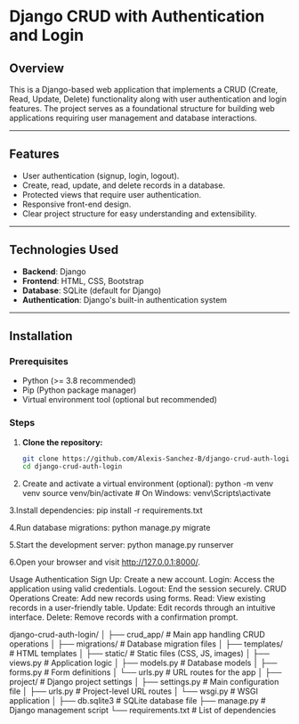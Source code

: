 # Django CRUD with Authentication and Login

## Overview
This is a Django-based web application that implements a CRUD (Create, Read, Update, Delete) functionality along with user authentication and login features. The project serves as a foundational structure for building web applications requiring user management and database interactions.

---

## Features
- User authentication (signup, login, logout).
- Create, read, update, and delete records in a database.
- Protected views that require user authentication.
- Responsive front-end design.
- Clear project structure for easy understanding and extensibility.

---

## Technologies Used
- **Backend**: Django
- **Frontend**: HTML, CSS, Bootstrap
- **Database**: SQLite (default for Django)
- **Authentication**: Django's built-in authentication system

---

## Installation

### Prerequisites
- Python (>= 3.8 recommended)
- Pip (Python package manager)
- Virtual environment tool (optional but recommended)

### Steps
1. **Clone the repository:**
   ```bash
   git clone https://github.com/Alexis-Sanchez-B/django-crud-auth-login.git
   cd django-crud-auth-login
   
2. Create and activate a virtual environment (optional):
python -m venv venv
source venv/bin/activate   # On Windows: venv\Scripts\activate

3.Install dependencies:
pip install -r requirements.txt

4.Run database migrations:
python manage.py migrate

5.Start the development server:
python manage.py runserver

6.Open your browser and visit http://127.0.0.1:8000/.

Usage
Authentication
Sign Up: Create a new account.
Login: Access the application using valid credentials.
Logout: End the session securely.
CRUD Operations
Create: Add new records using forms.
Read: View existing records in a user-friendly table.
Update: Edit records through an intuitive interface.
Delete: Remove records with a confirmation prompt.

django-crud-auth-login/
│
├── crud_app/                # Main app handling CRUD operations
│   ├── migrations/          # Database migration files
│   ├── templates/           # HTML templates
│   ├── static/              # Static files (CSS, JS, images)
│   ├── views.py             # Application logic
│   ├── models.py            # Database models
│   ├── forms.py             # Form definitions
│   └── urls.py              # URL routes for the app
│
├── project/                 # Django project settings
│   ├── settings.py          # Main configuration file
│   ├── urls.py              # Project-level URL routes
│   └── wsgi.py              # WSGI application
│
├── db.sqlite3               # SQLite database file
├── manage.py                # Django management script
└── requirements.txt         # List of dependencies
